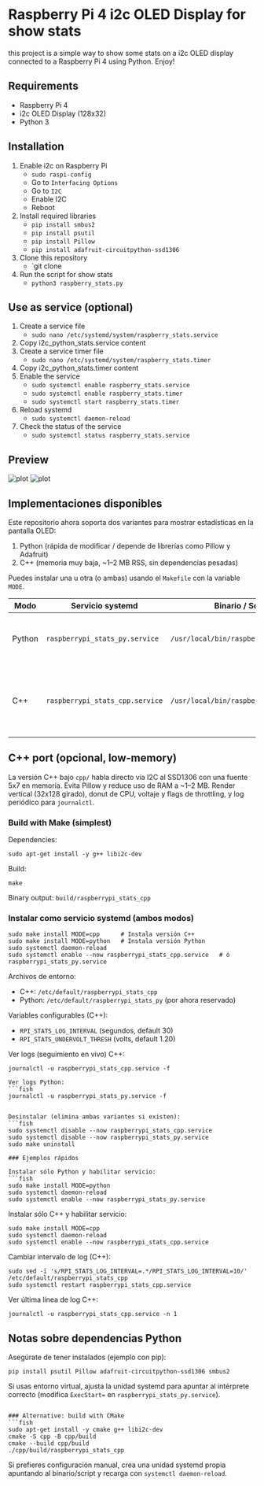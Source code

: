 # Raspberry Pi 4 i2c OLED Display for show stats
this project is a simple way to show some stats on a i2c OLED display connected to a Raspberry Pi 4 using Python.
Enjoy!

## Requirements
- Raspberry Pi 4
- i2c OLED Display (128x32)
- Python 3

## Installation 
1. Enable i2c on Raspberry Pi
    * `sudo raspi-config`
    * Go to `Interfacing Options`
    * Go to `I2C`
    * Enable I2C
    * Reboot
2. Install required libraries
    * `pip install smbus2`
    * `pip install psutil`
    * `pip install Pillow`
    * `pip install adafruit-circuitpython-ssd1306`
3. Clone this repository
    * `git clone
4. Run the script for show stats
    * `python3 raspberry_stats.py`

## Use as service (optional)
1. Create a service file
    * `sudo nano /etc/systemd/system/raspberry_stats.service`
2. Copy i2c_python_stats.service content
3. Create a service timer file
    * `sudo nano /etc/systemd/system/raspberry_stats.timer`
4. Copy i2c_python_stats.timer content
5. Enable the service
    * `sudo systemctl enable raspberry_stats.service`
    * `sudo systemctl enable raspberry_stats.timer`
    * `sudo systemctl start raspberry_stats.timer`
3. Reload systemd
    * `sudo systemctl daemon-reload`
4. Check the status of the service
    * `sudo systemctl status raspberry_stats.service`

## Preview
![plot](./assets/images/raspberry_stats2.jpeg)
![plot](./assets/images/raspberry_stats_clasic.jpg)

## Implementaciones disponibles

Este repositorio ahora soporta dos variantes para mostrar estadísticas en la pantalla OLED:

1. Python (rápida de modificar / depende de librerías como Pillow y Adafruit)
2. C++ (memoria muy baja, ~1–2 MB RSS, sin dependencias pesadas)

Puedes instalar una u otra (o ambas) usando el `Makefile` con la variable `MODE`.

| Modo | Servicio systemd | Binario / Script | Env file | Características |
|------|------------------|------------------|---------|-----------------|
| Python | `raspberrypi_stats_py.service` | `/usr/local/bin/raspberrypi_stats_py` | `/etc/default/raspberrypi_stats_py` | Fácil de extender, usa Pillow, donut CPU, rotación con PIL |
| C++ | `raspberrypi_stats_cpp.service` | `/usr/local/bin/raspberrypi_stats_cpp` | `/etc/default/raspberrypi_stats_cpp` | Muy ligero, donut CPU, escala proporcional IP, voltaje + throttle, logging periódico |

## C++ port (opcional, low-memory)
La versión C++ bajo `cpp/` habla directo vía I2C al SSD1306 con una fuente 5x7 en memoria. Evita Pillow y reduce uso de RAM a ~1–2 MB. Render vertical (32x128 girado), donut de CPU, voltaje y flags de throttling, y log periódico para `journalctl`.

### Build with Make (simplest)
Dependencies:
```fish
sudo apt-get install -y g++ libi2c-dev
```
Build:
```fish
make
```
Binary output: `build/raspberrypi_stats_cpp`

### Instalar como servicio systemd (ambos modos)
```fish
sudo make install MODE=cpp      # Instala versión C++
sudo make install MODE=python   # Instala versión Python
sudo systemctl daemon-reload
sudo systemctl enable --now raspberrypi_stats_cpp.service   # ó raspberrypi_stats_py.service
```
Archivos de entorno:
- C++: `/etc/default/raspberrypi_stats_cpp`
- Python: `/etc/default/raspberrypi_stats_py` (por ahora reservado)

Variables configurables (C++):
- `RPI_STATS_LOG_INTERVAL` (segundos, default 30)
- `RPI_STATS_UNDERVOLT_THRESH` (volts, default 1.20)

Ver logs (seguimiento en vivo) C++:
```fish
journalctl -u raspberrypi_stats_cpp.service -f

Ver logs Python:
```fish
journalctl -u raspberrypi_stats_py.service -f
```
```

Desinstalar (elimina ambas variantes si existen):
```fish
sudo systemctl disable --now raspberrypi_stats_cpp.service
sudo systemctl disable --now raspberrypi_stats_py.service
sudo make uninstall

### Ejemplos rápidos

Instalar sólo Python y habilitar servicio:
```fish
sudo make install MODE=python
sudo systemctl daemon-reload
sudo systemctl enable --now raspberrypi_stats_py.service
```

Instalar sólo C++ y habilitar servicio:
```fish
sudo make install MODE=cpp
sudo systemctl daemon-reload
sudo systemctl enable --now raspberrypi_stats_cpp.service
```

Cambiar intervalo de log (C++):
```fish
sudo sed -i 's/RPI_STATS_LOG_INTERVAL=.*/RPI_STATS_LOG_INTERVAL=10/' /etc/default/raspberrypi_stats_cpp
sudo systemctl restart raspberrypi_stats_cpp.service
```

Ver última línea de log C++:
```fish
journalctl -u raspberrypi_stats_cpp.service -n 1
```

## Notas sobre dependencias Python

Asegúrate de tener instalados (ejemplo con pip):
```fish
pip install psutil Pillow adafruit-circuitpython-ssd1306 smbus2
```
Si usas entorno virtual, ajusta la unidad systemd para apuntar al intérprete correcto (modifica `ExecStart=` en `raspberrypi_stats_py.service`).
```

### Alternative: build with CMake
```fish
sudo apt-get install -y cmake g++ libi2c-dev
cmake -S cpp -B cpp/build
cmake --build cpp/build
./cpp/build/raspberrypi_stats_cpp
```

Si prefieres configuración manual, crea una unidad systemd propia apuntando al binario/script y recarga con `systemctl daemon-reload`.
